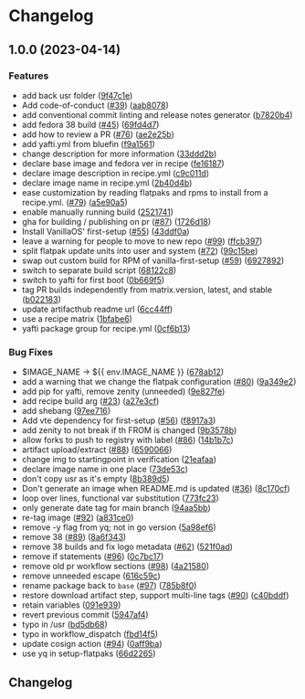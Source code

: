 # Changelog

## 1.0.0 (2023-04-14)


### Features

* add back usr folder ([9f47c1e](https://github.com/tepene/ublue-bayou/commit/9f47c1eddfc00779de2fc4c07bb6816bda9adf76))
* Add code-of-conduct ([#39](https://github.com/tepene/ublue-bayou/issues/39)) ([aab8078](https://github.com/tepene/ublue-bayou/commit/aab8078cfdc7d2354e057a0ca4771d3a53d2df4c))
* add conventional commit linting and release notes generator ([b7820b4](https://github.com/tepene/ublue-bayou/commit/b7820b4ba312ca939d0dc977ed9f6a08d135324b))
* add fedora 38 build ([#45](https://github.com/tepene/ublue-bayou/issues/45)) ([69fd4d7](https://github.com/tepene/ublue-bayou/commit/69fd4d7a57c5ce39331e47e8dedeb2a2f643190f))
* add how to review a PR ([#76](https://github.com/tepene/ublue-bayou/issues/76)) ([ae2e25b](https://github.com/tepene/ublue-bayou/commit/ae2e25b92f5ebebed2fcaad53ecfab651a639d12))
* add yafti.yml from bluefin ([f9a1561](https://github.com/tepene/ublue-bayou/commit/f9a1561f2c8a718890f4d932db8ce625342610e2))
* change description for more information ([33ddd2b](https://github.com/tepene/ublue-bayou/commit/33ddd2bbac6eebbf4716af0465808f2e2fe56ebc))
* declare base image and fedora ver in recipe ([fe16187](https://github.com/tepene/ublue-bayou/commit/fe16187a92400865b4f96e82ce4d6781478bdfe6))
* declare image description in recipe.yml ([c9c011d](https://github.com/tepene/ublue-bayou/commit/c9c011d842a9ef9ec5d3976a0fd167b22ca0f0ed))
* declare image name in recipe.yml ([2b40d4b](https://github.com/tepene/ublue-bayou/commit/2b40d4b4367c669f1e557194db7bc14ac40f8b53))
* ease customization by reading flatpaks and rpms to install from a recipe.yml. ([#79](https://github.com/tepene/ublue-bayou/issues/79)) ([a5e90a5](https://github.com/tepene/ublue-bayou/commit/a5e90a588f58a938405bf513d1032955be34028e))
* enable manually running build ([2521741](https://github.com/tepene/ublue-bayou/commit/2521741049e25b13c3865225be26c3d63aa84a21))
* gha for building / publishing on pr ([#87](https://github.com/tepene/ublue-bayou/issues/87)) ([1726d18](https://github.com/tepene/ublue-bayou/commit/1726d182ee95ce5eb13f47212799a68b63c5aefc))
* Install VanillaOS' first-setup ([#55](https://github.com/tepene/ublue-bayou/issues/55)) ([43ddf0a](https://github.com/tepene/ublue-bayou/commit/43ddf0a123911f9dedc3a76dcfc314a7cb37e871))
* leave a warning for people to move to new repo ([#99](https://github.com/tepene/ublue-bayou/issues/99)) ([ffcb397](https://github.com/tepene/ublue-bayou/commit/ffcb3973bd540d679ab033ed94de6336b903e7dd))
* split flatpak update units into user and system ([#72](https://github.com/tepene/ublue-bayou/issues/72)) ([99c15be](https://github.com/tepene/ublue-bayou/commit/99c15be6f012cb590891c5ef16b2613dc538d144))
* swap out custom build for RPM of vanilla-first-setup ([#59](https://github.com/tepene/ublue-bayou/issues/59)) ([6927892](https://github.com/tepene/ublue-bayou/commit/6927892581dadf8f31419a0d9b070bb7268513ba))
* switch to separate build script ([68122c8](https://github.com/tepene/ublue-bayou/commit/68122c87cacbadc47bd85403c2d1c5b5b49eab3f))
* switch to yafti for first boot ([0b669f5](https://github.com/tepene/ublue-bayou/commit/0b669f5bb502c5e334474c54c95fbb7fed184b36))
* tag PR builds independently from matrix.version, latest, and stable ([b022183](https://github.com/tepene/ublue-bayou/commit/b02218386235e6d40a11a48b5b1171e9acf8d1eb))
* update artifacthub readme url ([6cc44ff](https://github.com/tepene/ublue-bayou/commit/6cc44ff4a9462727260733d9c973aae5a3f90c46))
* use a recipe matrix ([1bfabe6](https://github.com/tepene/ublue-bayou/commit/1bfabe674e92dd5bf7fc12956941857de4eacd0a))
* yafti package group for recipe.yml ([0cf6b13](https://github.com/tepene/ublue-bayou/commit/0cf6b13b6c44135848ae9a400b2fa3aa5aed657d))


### Bug Fixes

* $IMAGE_NAME -&gt; ${{ env.IMAGE_NAME }} ([678ab12](https://github.com/tepene/ublue-bayou/commit/678ab12c5ac41751775ca6898d09e2d09ea2d8b3))
* add a warning that we change the flatpak configuration ([#80](https://github.com/tepene/ublue-bayou/issues/80)) ([9a349e2](https://github.com/tepene/ublue-bayou/commit/9a349e2625791b90c11f640938060344ec3e4bd5))
* add pip for yafti, remove zenity (unneeded) ([9e827fe](https://github.com/tepene/ublue-bayou/commit/9e827fe6be1495221cecc83746d266a78c55ba96))
* add recipe build arg ([#23](https://github.com/tepene/ublue-bayou/issues/23)) ([a27e3cf](https://github.com/tepene/ublue-bayou/commit/a27e3cfa13fbf76e145a6fcd4bb469d42daf5995))
* add shebang ([97ee716](https://github.com/tepene/ublue-bayou/commit/97ee7169f4a287520b516bc377b90046b717daaf))
* Add vte dependency for first-setup ([#56](https://github.com/tepene/ublue-bayou/issues/56)) ([f8917a3](https://github.com/tepene/ublue-bayou/commit/f8917a3258196f85b8e3805f5ebcb1c9c0db06a7))
* add zenity to not break if th FROM is changed ([9b3578b](https://github.com/tepene/ublue-bayou/commit/9b3578b2175d4ad2427736ff7a7e3bc962ea35f0))
* allow forks to push to registry with label ([#86](https://github.com/tepene/ublue-bayou/issues/86)) ([14b1b7c](https://github.com/tepene/ublue-bayou/commit/14b1b7cb044ec616817aa30075609469dcb9986b))
* artifact upload/extract ([#88](https://github.com/tepene/ublue-bayou/issues/88)) ([6590066](https://github.com/tepene/ublue-bayou/commit/6590066ebcf72d6c4a56730dd682088db17d7df0))
* change img to startingpoint in verification ([21eafaa](https://github.com/tepene/ublue-bayou/commit/21eafaa3c09c888f8b90a0345855a5024a24dacb))
* declare image name in one place ([73de53c](https://github.com/tepene/ublue-bayou/commit/73de53cd39fbc4a5c84e27d9df7215f91d689ab4))
* don't copy usr as it's empty ([8b389d5](https://github.com/tepene/ublue-bayou/commit/8b389d5f049c6e9c74c9a742edf798d52beaab28))
* Don't generate an image when README.md is updated ([#36](https://github.com/tepene/ublue-bayou/issues/36)) ([8c170cf](https://github.com/tepene/ublue-bayou/commit/8c170cfe89dd306eec0940f4dc50ed245c94bc2b))
* loop over lines, functional var substitution ([773fc23](https://github.com/tepene/ublue-bayou/commit/773fc23804d7f6d5c044d46c28564a62d709f171))
* only generate date tag for main branch ([94aa5bb](https://github.com/tepene/ublue-bayou/commit/94aa5bb8df2aac0985d4c9422b19b0c03a3f25b0))
* re-tag image ([#92](https://github.com/tepene/ublue-bayou/issues/92)) ([a831ce0](https://github.com/tepene/ublue-bayou/commit/a831ce00df84d94e2bdb48013f650bcbb5b39568))
* remove -y flag from yq; not in  go version ([5a98ef6](https://github.com/tepene/ublue-bayou/commit/5a98ef653293d5d3a9b4f0920d3625291a93601a))
* remove 38 ([#89](https://github.com/tepene/ublue-bayou/issues/89)) ([8a6f343](https://github.com/tepene/ublue-bayou/commit/8a6f3433ad45b0f9f3da974a691001c02f498fb1))
* remove 38 builds and fix logo metadata ([#62](https://github.com/tepene/ublue-bayou/issues/62)) ([521f0ad](https://github.com/tepene/ublue-bayou/commit/521f0adcda598a1bf494d969df375f0c0a03a10c))
* remove if statements ([#96](https://github.com/tepene/ublue-bayou/issues/96)) ([0c7bc17](https://github.com/tepene/ublue-bayou/commit/0c7bc17666ae038a0504d24a0e683f724c734527))
* remove old pr workflow sections ([#98](https://github.com/tepene/ublue-bayou/issues/98)) ([4a21580](https://github.com/tepene/ublue-bayou/commit/4a21580f4e4d40692449bae61a75a555e8569be1))
* remove unneeded escape ([616c59c](https://github.com/tepene/ublue-bayou/commit/616c59c90bebd1d4dda24d5c28fa35adb067b13a))
* rename package back to `base` ([#97](https://github.com/tepene/ublue-bayou/issues/97)) ([785b8f0](https://github.com/tepene/ublue-bayou/commit/785b8f0d8adb8513bbe94b8918bfc0033ee0ca45))
* restore download artifact step, support multi-line tags ([#90](https://github.com/tepene/ublue-bayou/issues/90)) ([c40bddf](https://github.com/tepene/ublue-bayou/commit/c40bddfdf39a61545700ecb8123a02abd24a4f8f))
* retain variables ([091e939](https://github.com/tepene/ublue-bayou/commit/091e9396f2929bee6a3cf1606439377f75f13a92))
* revert previous commit ([5947af4](https://github.com/tepene/ublue-bayou/commit/5947af45da9ea324ab8c52e09142c916791d88e2))
* typo in /usr ([bd5db68](https://github.com/tepene/ublue-bayou/commit/bd5db68387150ee04afc348bfdfd42afdc4db167))
* typo in workflow_dispatch ([fbd14f5](https://github.com/tepene/ublue-bayou/commit/fbd14f502f6c2ceaeb02f6b7ddab246b7a507171))
* update cosign action ([#94](https://github.com/tepene/ublue-bayou/issues/94)) ([0aff9ba](https://github.com/tepene/ublue-bayou/commit/0aff9bac374c3494f57a360fd4426afe705bfee9))
* use yq in setup-flatpaks ([66d2265](https://github.com/tepene/ublue-bayou/commit/66d22650f02cb4c551675614168b44eb89cb8345))

## Changelog
